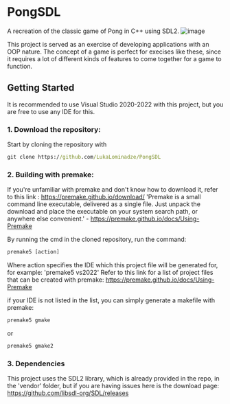 # PongSDL
A recreation of the classic game of Pong in C++ using SDL2.
![image](https://github.com/LukaLominadze/PongSDL/assets/142942110/b14683b6-e745-411d-93b3-ad4a78a62491)

This project is served as an exercise of developing applications with an OOP nature. The concept of a game is perfect for execises like these, since it requires a lot of different kinds of features to come together for a game to function.

## Getting Started
It is recommended to use Visual Studio 2020-2022 with this project, but you are free to use any IDE for this.

### 1. Download the repository:
Start by cloning the repository with 
```cmd
git clone https://github.com/LukaLominadze/PongSDL
```

### 2. Building with premake:
If you're unfamiliar with premake and don't know how to download it, refer to this link : https://premake.github.io/download/
'Premake is a small command line executable, delivered as a single file. Just unpack the download and place the executable on your system search path, or anywhere else convenient.' - https://premake.github.io/docs/Using-Premake

By running the cmd in the cloned repository, run the command:
```cmd
premake5 [action]
```
Where action specifies the IDE which this project file will be generated for, for example:
'premake5 vs2022'
Refer to this link for a list of project files that can be created with premake: https://premake.github.io/docs/Using-Premake

if your IDE is not listed in the list, you can simply generate a makefile with premake:
```cmd
premake5 gmake
```
or
```cmd
premake5 gmake2
```

### 3. Dependencies
This project uses the SDL2 library, which is already provided in the repo, in the 'vendor' folder, but if you are having issues here is the download page: https://github.com/libsdl-org/SDL/releases
